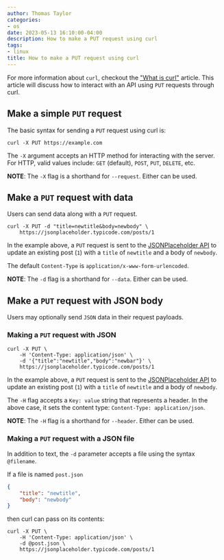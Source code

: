 ```yaml
---
author: Thomas Taylor
categories:
- os
date: 2023-05-13 16:10:00-04:00
description: How to make a PUT request using curl
tags:
- linux
title: How to make a PUT request using curl
---
```


For more information about `curl`, checkout the ["What is curl"](https://how.wtf/what-is-curl.html) article. This article will discuss how to interact with an API using `PUT` requests through curl.

## Make a simple `PUT` request

The basic syntax for sending a `PUT` request using curl is:

```shell
curl -X PUT https://example.com
```

The `-X` argument accepts an HTTP method for interacting with the server. For HTTP, valid values include: `GET` (default), `POST`, `PUT`, `DELETE`, etc. 

**NOTE**: The `-X` flag is a shorthand for `--request`. Either can be used. 

## Make a `PUT` request with data

Users can send data along with a `PUT` request.

```shell
curl -X PUT -d "title=newtitle&body=newbody" \
	https://jsonplaceholder.typicode.com/posts/1
```

In the example above, a `PUT` request is sent to the [JSONPlaceholder API](https://jsonplaceholder.typicode.com/) to update an existing post (`1`) with a `title` of `newtitle` and a body of `newbody`.

The default `Content-Type` is `application/x-www-form-urlencoded`. 

**NOTE**: The `-d` flag is a shorthand for `--data`. Either can be used.

## Make a `PUT` request with JSON body

Users may optionally send `JSON` data in their request payloads.

### Making a `PUT` request with JSON

```shell
curl -X PUT \
	-H 'Content-Type: application/json' \
	-d '{"title":"newtitle","body":"newbar"}' \
	https://jsonplaceholder.typicode.com/posts/1
```

In the example above, a `PUT` request is sent to the [JSONPlaceholder API](https://jsonplaceholder.typicode.com/) to update an existing post (`1`) with a `title` of `newtitle` and a body of `newbody`.

The `-H` flag accepts a `Key: value` string that represents a header. In the above case, it sets the content type: `Content-Type: application/json`. 

**NOTE**: The `-H` flag is a shorthand for `--header`. Either can be used.

### Making a `PUT` request with a JSON file

In addition to text, the `-d` parameter accepts a file using the syntax `@filename`. 

If a file is named `post.json`

```json
{ 
	"title": "newtitle",
	"body": "newbody"
}
```

then curl can pass on its contents:

```shell
curl -X PUT \
	-H 'Content-Type: application/json' \
	-d @post.json \
	https://jsonplaceholder.typicode.com/posts/1
```